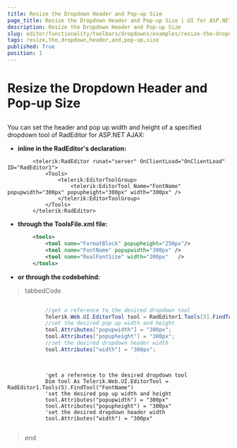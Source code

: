 ```yaml
---
title: Resize the Dropdown Header and Pop-up Size
page_title: Resize the Dropdown Header and Pop-up Size | UI for ASP.NET AJAX Documentation
description: Resize the Dropdown Header and Pop-up Size
slug: editor/functionality/toolbars/dropdowns/examples/resize-the-dropdown-header-and-pop-up-size
tags: resize,the,dropdown,header,and,pop-up,size
published: True
position: 1
---
```


# Resize the Dropdown Header and Pop-up Size



## 



You can set the header and pop up width and height of a specified dropdown tool of RadEditor for ASP.NET AJAX:



* __inline in the RadEditor's declaration:__

````ASPNET
	    <telerik:RadEditor runat="server" OnClientLoad="OnClientLoad" ID="RadEditor1">
	        <Tools>
	            <telerik:EditorToolGroup>
	                <telerik:EditorTool Name="FontName" popupwidth="300px" popupheight="300px" width="300px" />
	            </telerik:EditorToolGroup>
	        </Tools>
	    </telerik:RadEditor>
````





* __through the ToolsFile.xml file:__

````XML
	    <tools>    
	        <tool name="FormatBlock" popupheight="250px"/>    
	        <tool name="FontName" popupwidth="300px" />    
	        <tool name="RealFontSize" width="200px"   />
	    </tools>
````



* __or through the codebehind:__

>tabbedCode

````C#
	
	        //get a reference to the desired dropdown tool
	        Telerik.Web.UI.EditorTool tool = RadEditor1.Tools[5].FindTool("FontName");
	        //set the desired pop up width and height
	        tool.Attributes["popupwidth"] = "300px";
	        tool.Attributes["popupheight"] = "300px";
	        //set the desired dropdown header width
	        tool.Attributes["width"] = "300px";
	
````



````VB
	
	        'get a reference to the desired dropdown tool
	        Dim tool As Telerik.Web.UI.EditorTool = RadEditor1.Tools(5).FindTool("FontName")
	        'set the desired pop up width and height
	        tool.Attributes("popupwidth") = "300px"
	        tool.Attributes("popupheight") = "300px"
	        'set the desired dropdown header width
	        tool.Attributes("width") = "300px"
	
````


>end
